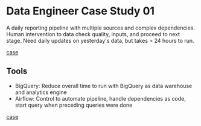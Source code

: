 # Data Engineer Case Study 01

A daily reporting pipeline with multiple sources and complex dependencies. Human intervention to data check quality, inputs, and proceed to next stage. Need daily updates on yesterday's data, but takes > 24 hours to run.

[case](../../../gcp_de_exam_30.jpg)

## Tools

* BigQuery: Reduce overall time to run with BigQuery as data warehouse and analytics engine
* Airflow: Control to automate pipeline, handle dependencies as code, start query when preceding queries were done
<a/>

[case](../../../gcp_de_exam_31.jpg)


